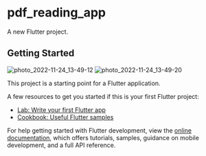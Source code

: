 # pdf_reading_app

A new Flutter project.

## Getting Started
![photo_2022-11-24_13-49-12](https://user-images.githubusercontent.com/110228652/203736529-c38b560e-d747-4d88-8a7c-6feac2269fef.jpg)
![photo_2022-11-24_13-49-20](https://user-images.githubusercontent.com/110228652/203736557-427f231b-f9c8-4db8-9a77-e3128f01d7bd.jpg)

This project is a starting point for a Flutter application.

A few resources to get you started if this is your first Flutter project:

- [Lab: Write your first Flutter app](https://docs.flutter.dev/get-started/codelab)
- [Cookbook: Useful Flutter samples](https://docs.flutter.dev/cookbook)

For help getting started with Flutter development, view the
[online documentation](https://docs.flutter.dev/), which offers tutorials,
samples, guidance on mobile development, and a full API reference.
